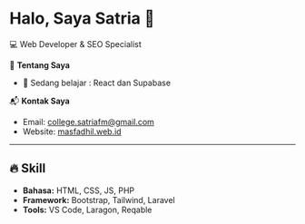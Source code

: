 # Halo, Saya Satria 👋
💻 Web Developer & SEO Specialist  

🚀 **Tentang Saya**  
- 🌱 Sedang belajar : React dan Supabase  

📬 **Kontak Saya**  
- Email: college.satriafm@gmail.com 
- Website: <a href="https://masfadhil.web.id">masfadhil.web.id</a>

---
## 🔥 Skill
- **Bahasa:** HTML, CSS, JS, PHP
- **Framework:** Bootstrap, Tailwind, Laravel
- **Tools:** VS Code, Laragon, Reqable
